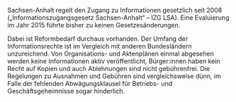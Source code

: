 Sachsen-Anhalt regelt den Zugang zu Informationen gesetzlich seit 2008
(„Informationszugangsgesetz Sachsen-Anhalt“ – IZG LSA). Eine Evaluierung im Jahr
2015 führte bisher zu keinen Gesetzesänderungen.

Dabei ist Reformbedarf durchaus vorhanden. Der Umfang der Informationsrechte ist
im Vergleich mit anderen Bundesländern unzureichend. Von Organisations- und
Aktenplänen einmal abgesehen werden keine Informationen aktiv veröffentlicht,
Bürger:innen haben kein Recht auf Kopien und auch Ablehnungen sind nicht
gebührenfrei. Die Regelungen zu Ausnahmen und Gebühren sind vergleichsweise
dünn, im Falle der fehlenden Abwägungsklausel für Betriebs- und
Geschäftsgeheimnisse sogar hinderlich.
